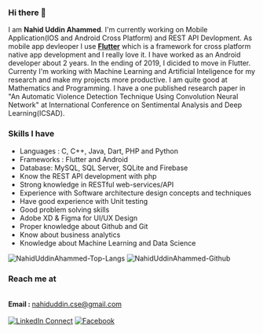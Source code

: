 ### Hi there 👋

I am <strong>Nahid Uddin Ahammed</strong>. I'm currently working on Mobile Application(IOS and Android Cross Platform) and REST API Devlopment. As mobile app devleoper I use <strong>[Flutter](https://flutter.dev/)</strong> which is a framework for cross platform native app development and I really love it. 
I have worked as an Android developer about 2 years. In the ending of 2019, I dicided to move in Flutter.
Currenty I'm working with Machine Learning and Artificial Inteligence for my research and make my projects more productive. I am quite good at Mathematics and Programming. I have a one published research paper in "An Automatic Violence Detection Technique Using Convolution Neural Network" at International Conference on Sentimental Analysis and Deep Learning(ICSAD).

### Skills I have
- Languages : C, C++, Java, Dart, PHP and Python
- Frameworks : Flutter and Android
- Database: MySQL, SQL Server, SQLite and Firebase
- Know the REST API development with php
- Strong knowledge in RESTful web-services/API
- Experience with Software architecture design concepts and techniques
- Have good experience with Unit testing
- Good problem solving skills
- Adobe XD & Figma for UI/UX Design
- Proper knowledge about Github and Git
- Know about business analytics
- Knowledge about Machine Learning and Data Science

<p align="left"> <img src="https://github-readme-stats.vercel.app/api/top-langs/?username=nahiduddinahammed&layout=compact" alt="NahidUddinAhammed-Top-Langs" /> <img src="https://github-readme-stats.vercel.app/api?username=nahiduddinahammed&show_icons=true" alt="NahidUddinAhammed-Github" /> </h1>

### Reach me at
<br><strong>Email : </strong> nahiduddin.cse@gmail.com<br><br>[![LinkedIn Connect](https://img.shields.io/badge/%20-Connect-black?color=14171A&labelColor=212121&logo=linkedin&logoColor=ffffff)](https://www.linkedin.com/in/nahid-uddin-ahammed-897157137/)&#9;[![Facebook](https://img.shields.io/badge/%20-Follow-black?color=14171A&labelColor=050404&logo=facebook&logoColor=ffffff)](https://www.facebook.com/nahid.uddin.ahammed/)
